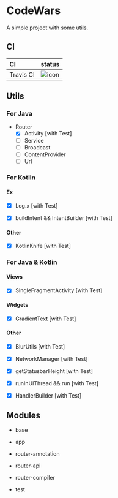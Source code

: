 # CodeWars
A simple project with some utils.

## CI

CI|status
:---|:---:
Travis CI|![icon](https://travis-ci.org/qiaoyunrui/CodeWars.svg?branch=master)

## Utils

### For Java

* Router
    - [x] Activity [with Test]
    - [ ] Service
    - [ ] Broadcast
    - [ ] ContentProvider
    - [ ] Url
    
### For Kotlin
 
#### Ex

- [x] Log.x [with Test]

- [x] buildIntent && IntentBuilder [with Test]

#### Other

- [x] KotlinKnife [with Test]
    
### For Java & Kotlin 

#### Views

- [x] SingleFragmentActivity [with Test]

#### Widgets

- [x] GradientText [with Test]

#### Other

- [x] BlurUtils [with Test]

- [x] NetworkManager [with Test]

- [x] getStatusbarHeight [with Test]

- [x] runInUIThread && run [with Test]

- [x] HandlerBuilder [with Test]


## Modules

* base

* app

* router-annotation

* router-api

* router-compiler

* test
 

